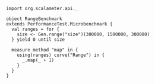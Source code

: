 
    import org.scalameter.api._

    object RangeBenchmark
    extends PerformanceTest.Microbenchmark {
      val ranges = for {
        size <- Gen.range("size")(300000, 1500000, 300000)
      } yield 0 until size

      measure method "map" in {
        using(ranges) curve("Range") in {
          _.map(_ + 1)
        }
      }
    }